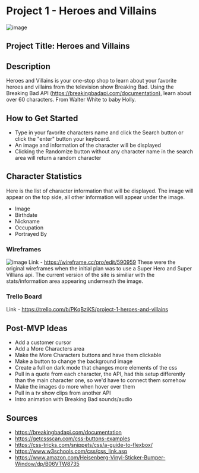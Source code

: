 # Project 1 - Heroes and Villains

![image](http://www.philnyjaycees.org/uploads/7/4/5/4/7454972/heroes-and-villains_orig.jpeg)

## Project Title: Heroes and Villains

## Description

Heroes and Villains is your one-stop shop to learn about your favorite heroes and villains from the television show Breaking Bad. Using the Breaking Bad API (https://breakingbadapi.com/documentation), learn about over 60 characters. From Walter White to baby Holly.

## How to Get Started

- Type in your favorite characters name and click the Search button or click the "enter" button your keyboard.
- An image and information of the character will be displayed
- Clicking the Randomize button without any character name in the search area will return a random character

## Character Statistics

Here is the list of character information that will be displayed. The image will appear on the top side, all other information will appear under the image.

- Image
- Birthdate
- Nickname
- Occupation
- Portrayed By

### Wireframes

![image](https://i.imgur.com/uwteaEk.png)
Link - https://wireframe.cc/pro/edit/590959
These were the original wireframes when the initial plan was to use a Super Hero and Super Villians api. The current version of the site is similiar with the stats/information area appearing underneath the image.

### Trello Board

Link - https://trello.com/b/PKqBziKS/project-1-heroes-and-villains

## Post-MVP Ideas

- Add a customer cursor
- Add a More Characters area
- Make the More Characters buttons and have them clickable
- Make a button to change the background image
- Create a full on dark mode that changes more elements of the css
- Pull in a quote from each character, the API, had this setup differently than the main character one, so we'd have to connect them somehow
- Make the images do more when hover over them
- Pull in a tv show clips from another API
- Intro animation with Breaking Bad sounds/audio

## Sources

- https://breakingbadapi.com/documentation
- https://getcssscan.com/css-buttons-examples
- https://css-tricks.com/snippets/css/a-guide-to-flexbox/
- https://www.w3schools.com/css/css_link.asp
- https://www.amazon.com/Heisenberg-Vinyl-Sticker-Bumper-Window/dp/B06VTW8735
